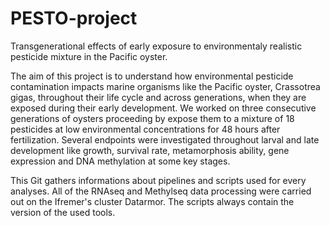 # PESTO-project

Transgenerational effects of early exposure to environmentaly realistic pesticide mixture in the Pacific oyster.

The aim of this project is to understand how environmental pesticide contamination impacts marine organisms like the Pacific oyster, Crassotrea gigas, throughout their life cycle and across generations, when they are exposed during their early development.
We worked on three consecutive generations of oysters proceeding by expose them to a mixture of 18 pesticides at low environmental concentrations for 48 hours after fertilization.
Several endpoints were investigated throughout larval and late development like growth, survival rate, metamorphosis ability, gene expression and DNA methylation at some key stages.

This Git gathers informations about pipelines and scripts used for every analyses. All of the RNAseq and Methylseq data processing were carried out on the Ifremer's cluster Datarmor. The scripts always contain the version of the used tools.
